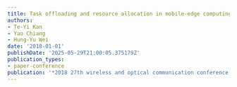 ```yaml
---
title: Task offloading and resource allocation in mobile-edge computing system
authors:
- Te-Yi Kan
- Yao Chiang
- Hung-Yu Wei
date: '2018-01-01'
publishDate: '2025-05-29T21:00:05.375179Z'
publication_types:
- paper-conference
publication: '*2018 27th wireless and optical communication conference (WOCC)*'
---
```

